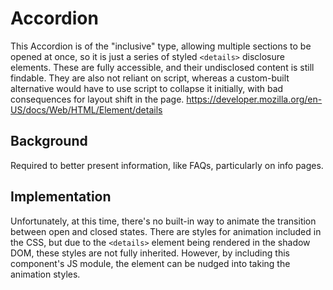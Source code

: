 # Accordion
This Accordion is of the "inclusive" type, allowing multiple sections to be opened at once, so it is just a series of styled `<details>` disclosure elements. 
These are fully accessible, and their undisclosed content is still findable. They are also not reliant on script, whereas a custom-built alternative would have to use script to collapse it initially, with bad consequences for layout shift in the page. 
https://developer.mozilla.org/en-US/docs/Web/HTML/Element/details
  

## Background
Required to better present information, like FAQs, particularly on info pages.
  

## Implementation
Unfortunately, at this time, there's no built-in way to animate the transition between open and closed states. There are styles for animation included in the CSS, but due to the `<details>` element being rendered in the shadow DOM, these styles are not fully inherited. However, by including this component's JS module, the element can be nudged into taking the animation styles.
  


